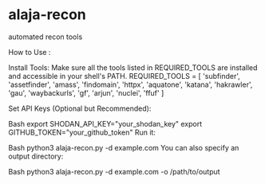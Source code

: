 # alaja-recon
automated recon tools

How to Use :


Install Tools: Make sure all the tools listed in REQUIRED_TOOLS are installed and accessible in your shell's PATH.
REQUIRED_TOOLS = [
    'subfinder', 'assetfinder', 'amass', 'findomain', 'httpx', 'aquatone',
    'katana', 'hakrawler', 'gau', 'waybackurls', 'gf', 'arjun', 'nuclei', 'ffuf'
]


Set API Keys (Optional but Recommended):

Bash
export SHODAN_API_KEY="your_shodan_key"
export GITHUB_TOKEN="your_github_token"
Run it:

Bash
python3 alaja-recon.py -d example.com 
You can also specify an output directory:

Bash
python3 alaja-recon.py -d example.com -o /path/to/output
